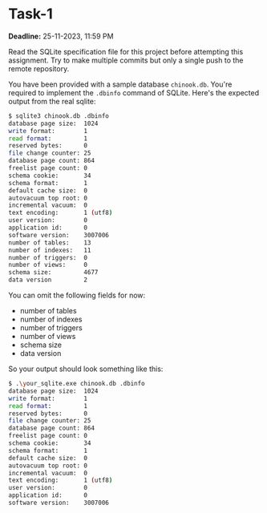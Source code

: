 # Task-1

**Deadline:** 25-11-2023, 11:59 PM

Read the SQLite specification file for this project before attempting this assignment.
Try to make multiple commits but only a single push to the remote repository.

You have been provided with a sample database `chinook.db`. You're required to implement the `.dbinfo` command of SQLite. Here's the expected output from the real sqlite:

```bash
$ sqlite3 chinook.db .dbinfo
database page size:  1024
write format:        1
read format:         1
reserved bytes:      0
file change counter: 25
database page count: 864
freelist page count: 0
schema cookie:       34
schema format:       1
default cache size:  0
autovacuum top root: 0
incremental vacuum:  0
text encoding:       1 (utf8)
user version:        0
application id:      0
software version:    3007006
number of tables:    13
number of indexes:   11
number of triggers:  0
number of views:     0
schema size:         4677
data version         2
```
You can omit the following fields for now:
- number of tables
- number of indexes
- number of triggers
- number of views
- schema size
- data version

So your output should look something like this:

```bash
$ .\your_sqlite.exe chinook.db .dbinfo
database page size:  1024
write format:        1
read format:         1
reserved bytes:      0
file change counter: 25
database page count: 864
freelist page count: 0
schema cookie:       34
schema format:       1
default cache size:  0
autovacuum top root: 0
incremental vacuum:  0
text encoding:       1 (utf8)
user version:        0
application id:      0
software version:    3007006
```